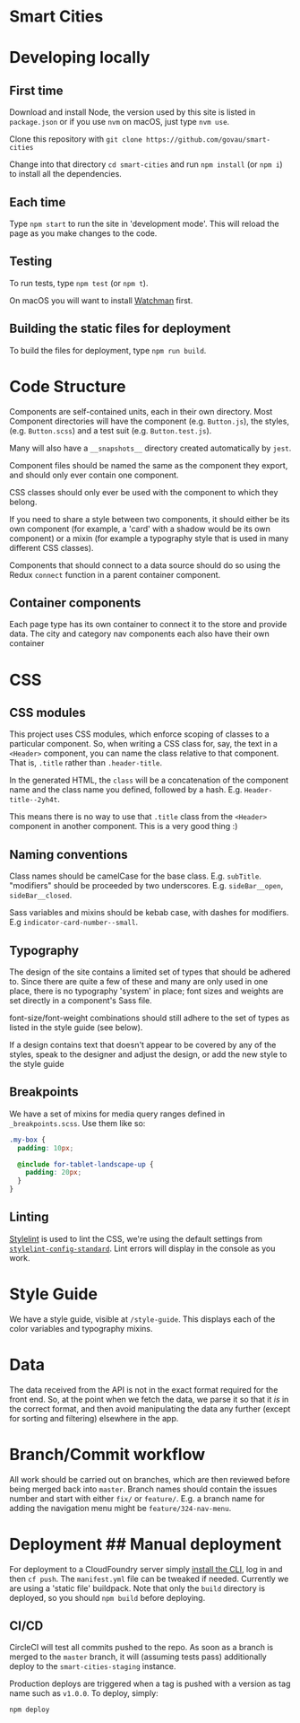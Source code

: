 # Smart Cities

# Developing locally
## First time
Download and install Node, the version used by this site is listed in `package.json`
or if you use `nvm` on macOS, just type `nvm use`.

Clone this repository with `git clone https://github.com/govau/smart-cities`

Change into that directory `cd smart-cities` and run `npm install` (or `npm i`) to install all the dependencies.

## Each time
Type `npm start` to run the site in 'development mode'. This will
reload the page as you make changes to the code.

## Testing
To run tests, type `npm test` (or `npm t`).

On macOS you will want to install [Watchman](https://facebook.github.io/watchman/) first.

## Building the static files for deployment
To build the files for deployment, type `npm run build`.

# Code Structure
Components are self-contained units, each in their own directory.
Most Component directories will have the component (e.g. `Button.js`),
the styles, (e.g. `Button.scss`) and a test suit (e.g. `Button.test.js`).

Many will also have a `__snapshots__` directory created automatically by `jest`.

Component files should be named the same as the component they export, and should
only ever contain one component.

CSS classes should only ever be used with the component to which they belong.

If you need to share a style between two components, it should either be its own component
(for example, a 'card' with a shadow would be its own component)
or a mixin (for example a typography style that is used in many different CSS classes).

Components that should connect to a data source should do so using the Redux `connect`
function in a parent container component.

## Container components
Each page type has its own container to connect it to the store and
provide data. The city and category nav components each also have their own container

# CSS
## CSS modules
This project uses CSS modules, which enforce scoping of classes to a particular component.
So, when writing a CSS class for, say, the text in a `<Header>` component, you
can name the class relative to that component. That is, `.title` rather than `.header-title`.

In the generated HTML, the `class` will be a concatenation of the component name and the class
name you defined, followed by a hash. E.g. `Header-title--2yh4t`.

This means there is no way to use that `.title` class from the `<Header>` component in
another component. This is a very good thing :)

## Naming conventions
Class names should be camelCase for the base class. E.g. `subTitle`. "modifiers" should be proceeded by
two underscores. E.g. `sideBar__open`, `sideBar__closed`.

Sass variables and mixins should be kebab case, with dashes for modifiers. E.g `indicator-card-number--small`.

## Typography
The design of the site contains a limited set of types that should be adhered to.
Since there are quite a few of these and many are only used in one place, there is no
typography 'system' in place; font sizes and weights are set directly in a component's Sass file.

font-size/font-weight combinations should still adhere to the set of types as listed
in the style guide (see below).

If a design contains text that doesn't appear to be covered by any of the styles,
speak to the designer and adjust the design, or add the new style to the style guide

## Breakpoints
We have a set of mixins for media query ranges defined in `_breakpoints.scss`. Use them like so:

```scss
.my-box {
  padding: 10px;

  @include for-tablet-landscape-up {
    padding: 20px;
  }
}
```

## Linting
[Stylelint](https://github.com/stylelint/stylelint) is used to lint the CSS, we're using the
default settings from [`stylelint-config-standard`](https://github.com/stylelint/stylelint-config-standard).
Lint errors will display in the console as you work.

# Style Guide
We have a style guide, visible at `/style-guide`. This displays each of the color variables and
typography mixins.

# Data
The data received from the API is not in the exact format required for the front end.
So, at the point when we fetch the data, we parse it so that it *is* in the correct format,
and then avoid manipulating the data any further (except for sorting and filtering) elsewhere
in the app.

# Branch/Commit workflow
All work should be carried out on branches, which are then reviewed before
being merged back into `master`. Branch names should contain the issues number
and start with either `fix/` or `feature/`. E.g. a branch name for adding
the navigation menu might be `feature/324-nav-menu`.

# Deployment ## Manual deployment
For deployment to a CloudFoundry server simply [install the CLI](https://github.com/cloudfoundry/cli), log in and then `cf push`. The `manifest.yml` file
can be tweaked if needed. Currently we are using a 'static file' buildpack. Note that
only the `build` directory is deployed, so you should `npm build` before deploying.

## CI/CD
CircleCI will test all commits pushed to the repo. As soon as a branch is merged
to the `master` branch, it will (assuming tests pass) additionally deploy to the
`smart-cities-staging` instance.

Production deploys are triggered when a tag is pushed with a version as tag name
such as `v1.0.0`. To deploy, simply:

```
npm deploy
```
